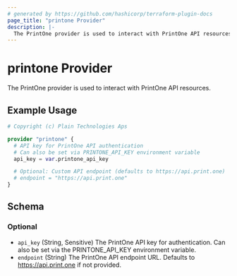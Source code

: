 ```yaml
---
# generated by https://github.com/hashicorp/terraform-plugin-docs
page_title: "printone Provider"
description: |-
  The PrintOne provider is used to interact with PrintOne API resources.
---
```


# printone Provider

The PrintOne provider is used to interact with PrintOne API resources.

## Example Usage

```terraform
# Copyright (c) Plain Technologies Aps

provider "printone" {
  # API key for PrintOne API authentication
  # Can also be set via PRINTONE_API_KEY environment variable
  api_key = var.printone_api_key

  # Optional: Custom API endpoint (defaults to https://api.print.one)
  # endpoint = "https://api.print.one"
}
```

<!-- schema generated by tfplugindocs -->
## Schema

### Optional

- `api_key` (String, Sensitive) The PrintOne API key for authentication. Can also be set via the PRINTONE_API_KEY environment variable.
- `endpoint` (String) The PrintOne API endpoint URL. Defaults to https://api.print.one if not provided.
